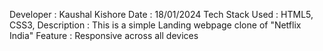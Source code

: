 Developer : Kaushal Kishore
Date : 18/01/2024
Tech Stack Used : HTML5, CSS3,
Description : This is a simple Landing webpage clone of "Netflix India"
Feature : Responsive across all devices
